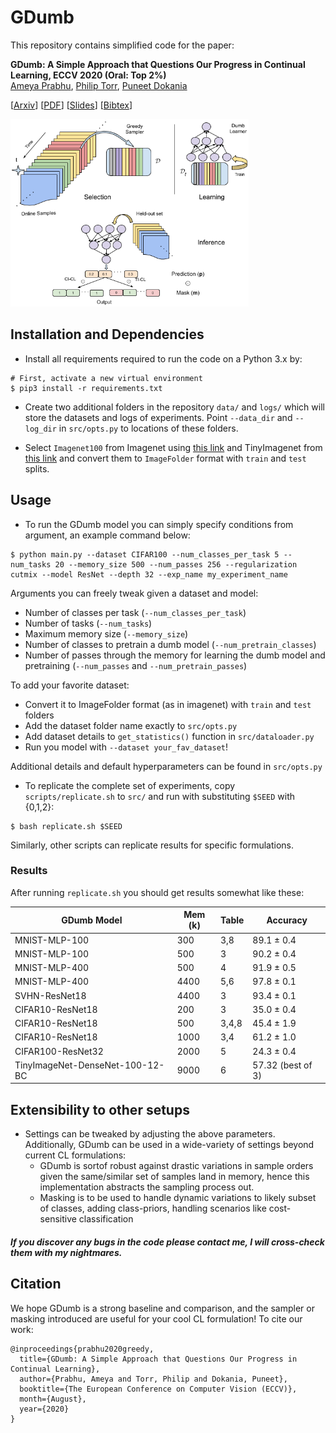 # GDumb
 
This repository contains simplified code for the paper:

**GDumb: A Simple Approach that Questions Our Progress in Continual Learning, ECCV 2020 (Oral: Top 2%)**  
[Ameya Prabhu](https://drimpossible.github.io), [Philip Torr](https://www.robots.ox.ac.uk/~phst/), [Puneet Dokania](https://puneetkdokania.github.io)

[[Arxiv](https://arxiv.org/abs/)]
[[PDF](https://www.robots.ox.ac.uk/~tvg/publications/2020/gdumb.pdf)]
[[Slides](https://github.com/drimpossible/drimpossible.github.io/blob/master/documents/gdumb_slides.pdf)]
[[Bibtex](https://github.com/drimpossible/GDumb/#citation)]

<a href="url"><img src="https://github.com/drimpossible/GDumb/blob/master/Model.png" height="300" width="381" ></a>

## Installation and Dependencies

* Install all requirements required to run the code on a Python 3.x by:
 ```	
# First, activate a new virtual environment
$ pip3 install -r requirements.txt
 ```
 
* Create two additional folders in the repository `data/` and `logs/` which will store the datasets and logs of experiments. Point `--data_dir` and `--log_dir` in `src/opts.py` to locations of these folders.

 * Select `Imagenet100` from Imagenet using [this link](https://github.com/wuyuebupt/LargeScaleIncrementalLearning/tree/master/dataImageNet100) and TinyImagenet from [this link](https://tiny-imagenet.herokuapp.com/) and convert them to `ImageFolder` format with `train` and `test` splits.  
 
## Usage

* To run the GDumb model you can simply specify conditions from argument, an example command below:
```
$ python main.py --dataset CIFAR100 --num_classes_per_task 5 --num_tasks 20 --memory_size 500 --num_passes 256 --regularization cutmix --model ResNet --depth 32 --exp_name my_experiment_name
```
Arguments you can freely tweak given a dataset and model: 
  - Number of classes per task (`--num_classes_per_task`)
  - Number of tasks (`--num_tasks`)
  - Maximum memory size (`--memory_size`)
  - Number of classes to pretrain a dumb model (`--num_pretrain_classes`)
  - Number of passes through the memory for learning the dumb model and pretraining (`--num_passes` and `--num_pretrain_passes`) 

To add your favorite dataset: 
  - Convert it to ImageFolder format (as in imagenet) with `train` and `test` folders 
  - Add the dataset folder name exactly to `src/opts.py`
  - Add dataset details to `get_statistics()` function in `src/dataloader.py`
  - Run you model with `--dataset your_fav_dataset`! 

Additional details and default hyperparameters can be found in `src/opts.py` 
  
 * To replicate the complete set of experiments, copy `scripts/replicate.sh` to `src/` and run with substituting `$SEED` with {0,1,2}:
```
$ bash replicate.sh $SEED
```
Similarly, other scripts can replicate results for specific formulations.

### Results

After running `replicate.sh` you should get results somewhat like these:

| GDumb Model | Mem (k) | Table | Accuracy |
|---|---|---|---|
| MNIST-MLP-100 | 300 | 3,8 | 89.1 ± 0.4 |
| MNIST-MLP-100 | 500 | 3 | 90.2 ± 0.4 |
| MNIST-MLP-400 | 500 | 4 | 91.9 ± 0.5 |
| MNIST-MLP-400 | 4400 | 5,6 | 97.8 ± 0.1 |
| SVHN-ResNet18 | 4400 | 3 | 93.4 ± 0.1 |
| CIFAR10-ResNet18 | 200 | 3 | 35.0 ± 0.4 |
| CIFAR10-ResNet18 | 500 | 3,4,8 | 45.4 ± 1.9 |
| CIFAR10-ResNet18 | 1000 | 3,4 | 61.2 ± 1.0 |
| CIFAR100-ResNet32 | 2000 | 5 | 24.3 ± 0.4 |
| TinyImageNet-DenseNet-100-12-BC | 9000 | 6 | 57.32 (best of 3) |

## Extensibility to other setups

- Settings can be tweaked by adjusting the above parameters. Additionally, GDumb can be used in a wide-variety of settings beyond current CL formulations:
  - GDumb is sortof robust against drastic variations in sample orders given the same/similar set of samples land in memory, hence this implementation abstracts the sampling process out.
  - Masking is to be used to handle dynamic variations to likely subset of classes, adding class-priors, handling scenarios like cost-sensitive classification

##### If you discover any bugs in the code please contact me, I will cross-check them with my nightmares.


## Citation

We hope GDumb is a strong baseline and comparison, and the sampler or masking introduced are useful for your cool CL formulation! To cite our work:

```
@inproceedings{prabhu2020greedy,
  title={GDumb: A Simple Approach that Questions Our Progress in Continual Learning},
  author={Prabhu, Ameya and Torr, Philip and Dokania, Puneet},
  booktitle={The European Conference on Computer Vision (ECCV)},
  month={August},
  year={2020}
}
```
